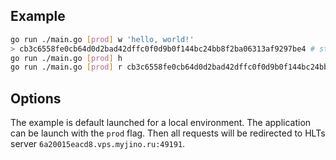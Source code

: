 ## Example

```bash
go run ./main.go [prod] w 'hello, world!'
> cb3c6558fe0cb64d0d2bad42dffc0f0d9b0f144bc24bb8f2ba06313af9297be4 # stdout
go run ./main.go [prod] h
go run ./main.go [prod] r cb3c6558fe0cb64d0d2bad42dffc0f0d9b0f144bc24bb8f2ba06313af9297be4
```

## Options

The example is default launched for a local environment. The application can be launch with the `prod` flag. Then all requests will be redirected to HLTs server `6a20015eacd8.vps.myjino.ru:49191`.

